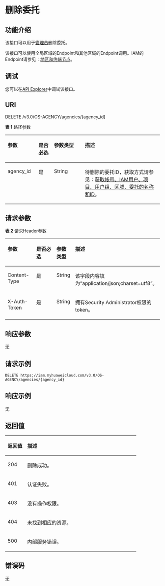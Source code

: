 # 删除委托<a name="iam_12_0005"></a>

## 功能介绍<a name="zh-cn_topic_0222594383_section629214845516"></a>

该接口可以用于[管理员](https://support.huaweicloud.com/usermanual-iam/iam_01_0001.html)删除委托。

该接口可以使用全局区域的Endpoint和其他区域的Endpoint调用。IAM的Endpoint请参见：[地区和终端节点](https://developer.huaweicloud.com/endpoint?IAM)。

## 调试<a name="section426452013610"></a>

您可以在[API Explorer](https://apiexplorer.developer.huaweicloud.com/apiexplorer/doc?product=IAM&api=DeleteAgency)中调试该接口。

## URI<a name="zh-cn_topic_0222594383_section16292174895510"></a>

DELETE /v3.0/OS-AGENCY/agencies/\{agency\_id\}

**表 1**  路径参数

<a name="zh-cn_topic_0222594383_table172951488555"></a>
<table><thead align="left"><tr id="zh-cn_topic_0222594383_row129344895511"><th class="cellrowborder" valign="top" width="20%" id="mcps1.2.5.1.1"><p id="zh-cn_topic_0222594383_p229544865511"><a name="zh-cn_topic_0222594383_p229544865511"></a><a name="zh-cn_topic_0222594383_p229544865511"></a>参数</p>
</th>
<th class="cellrowborder" valign="top" width="10%" id="mcps1.2.5.1.2"><p id="zh-cn_topic_0222594383_p12951448135510"><a name="zh-cn_topic_0222594383_p12951448135510"></a><a name="zh-cn_topic_0222594383_p12951448135510"></a>是否必选</p>
</th>
<th class="cellrowborder" valign="top" width="20%" id="mcps1.2.5.1.3"><p id="zh-cn_topic_0222594383_p02954483552"><a name="zh-cn_topic_0222594383_p02954483552"></a><a name="zh-cn_topic_0222594383_p02954483552"></a>参数类型</p>
</th>
<th class="cellrowborder" valign="top" width="50%" id="mcps1.2.5.1.4"><p id="zh-cn_topic_0222594383_p10296948205512"><a name="zh-cn_topic_0222594383_p10296948205512"></a><a name="zh-cn_topic_0222594383_p10296948205512"></a>描述</p>
</th>
</tr>
</thead>
<tbody><tr id="zh-cn_topic_0222594383_row22931748125514"><td class="cellrowborder" valign="top" width="20%" headers="mcps1.2.5.1.1 "><p id="zh-cn_topic_0222594383_p229654814551"><a name="zh-cn_topic_0222594383_p229654814551"></a><a name="zh-cn_topic_0222594383_p229654814551"></a>agency_id</p>
</td>
<td class="cellrowborder" valign="top" width="10%" headers="mcps1.2.5.1.2 "><p id="zh-cn_topic_0222594383_p22968482559"><a name="zh-cn_topic_0222594383_p22968482559"></a><a name="zh-cn_topic_0222594383_p22968482559"></a>是</p>
</td>
<td class="cellrowborder" valign="top" width="20%" headers="mcps1.2.5.1.3 "><p id="zh-cn_topic_0222594383_p1029624835511"><a name="zh-cn_topic_0222594383_p1029624835511"></a><a name="zh-cn_topic_0222594383_p1029624835511"></a>String</p>
</td>
<td class="cellrowborder" valign="top" width="50%" headers="mcps1.2.5.1.4 "><p id="zh-cn_topic_0222594383_p4297248155512"><a name="zh-cn_topic_0222594383_p4297248155512"></a><a name="zh-cn_topic_0222594383_p4297248155512"></a>待删除的委托ID，获取方式请参见：<a href="获取帐号-IAM用户-项目-用户组-区域-委托的名称和ID.md">获取帐号、IAM用户、项目、用户组、区域、委托的名称和ID</a>。</p>
</td>
</tr>
</tbody>
</table>

## 请求参数<a name="zh-cn_topic_0222594383_section52971448195515"></a>

**表 2**  请求Header参数

<a name="zh-cn_topic_0222594383_HeaderParameter"></a>
<table><thead align="left"><tr id="zh-cn_topic_0222594383_row729712481556"><th class="cellrowborder" valign="top" width="20%" id="mcps1.2.5.1.1"><p id="zh-cn_topic_0222594383_p18298164813552"><a name="zh-cn_topic_0222594383_p18298164813552"></a><a name="zh-cn_topic_0222594383_p18298164813552"></a>参数</p>
</th>
<th class="cellrowborder" valign="top" width="20%" id="mcps1.2.5.1.2"><p id="zh-cn_topic_0222594383_p2298174811550"><a name="zh-cn_topic_0222594383_p2298174811550"></a><a name="zh-cn_topic_0222594383_p2298174811550"></a>是否必选</p>
</th>
<th class="cellrowborder" valign="top" width="10%" id="mcps1.2.5.1.3"><p id="zh-cn_topic_0222594383_p102998482556"><a name="zh-cn_topic_0222594383_p102998482556"></a><a name="zh-cn_topic_0222594383_p102998482556"></a>参数类型</p>
</th>
<th class="cellrowborder" valign="top" width="50%" id="mcps1.2.5.1.4"><p id="zh-cn_topic_0222594383_p1229954815511"><a name="zh-cn_topic_0222594383_p1229954815511"></a><a name="zh-cn_topic_0222594383_p1229954815511"></a>描述</p>
</th>
</tr>
</thead>
<tbody><tr id="zh-cn_topic_0222594383_row329854816557"><td class="cellrowborder" valign="top" width="20%" headers="mcps1.2.5.1.1 "><p id="zh-cn_topic_0222594383_p17299148145514"><a name="zh-cn_topic_0222594383_p17299148145514"></a><a name="zh-cn_topic_0222594383_p17299148145514"></a>Content-Type</p>
</td>
<td class="cellrowborder" valign="top" width="20%" headers="mcps1.2.5.1.2 "><p id="zh-cn_topic_0222594383_p152991486558"><a name="zh-cn_topic_0222594383_p152991486558"></a><a name="zh-cn_topic_0222594383_p152991486558"></a>是</p>
</td>
<td class="cellrowborder" valign="top" width="10%" headers="mcps1.2.5.1.3 "><p id="zh-cn_topic_0222594383_p12993485556"><a name="zh-cn_topic_0222594383_p12993485556"></a><a name="zh-cn_topic_0222594383_p12993485556"></a>String</p>
</td>
<td class="cellrowborder" valign="top" width="50%" headers="mcps1.2.5.1.4 "><p id="zh-cn_topic_0222594383_p8300248105510"><a name="zh-cn_topic_0222594383_p8300248105510"></a><a name="zh-cn_topic_0222594383_p8300248105510"></a>该字段内容填为“application/json;charset=utf8”。</p>
</td>
</tr>
<tr id="zh-cn_topic_0222594383_row10298204815512"><td class="cellrowborder" valign="top" width="20%" headers="mcps1.2.5.1.1 "><p id="zh-cn_topic_0222594383_p83002048135516"><a name="zh-cn_topic_0222594383_p83002048135516"></a><a name="zh-cn_topic_0222594383_p83002048135516"></a>X-Auth-Token</p>
</td>
<td class="cellrowborder" valign="top" width="20%" headers="mcps1.2.5.1.2 "><p id="zh-cn_topic_0222594383_p83001448125519"><a name="zh-cn_topic_0222594383_p83001448125519"></a><a name="zh-cn_topic_0222594383_p83001448125519"></a>是</p>
</td>
<td class="cellrowborder" valign="top" width="10%" headers="mcps1.2.5.1.3 "><p id="zh-cn_topic_0222594383_p1930054814556"><a name="zh-cn_topic_0222594383_p1930054814556"></a><a name="zh-cn_topic_0222594383_p1930054814556"></a>String</p>
</td>
<td class="cellrowborder" valign="top" width="50%" headers="mcps1.2.5.1.4 "><p id="zh-cn_topic_0222594383_p2301144812553"><a name="zh-cn_topic_0222594383_p2301144812553"></a><a name="zh-cn_topic_0222594383_p2301144812553"></a>拥有Security Administrator权限的token。</p>
</td>
</tr>
</tbody>
</table>

## 响应参数<a name="zh-cn_topic_0222594383_section330154819559"></a>

无

## 请求示例<a name="zh-cn_topic_0222594383_section17301124816552"></a>

```
DELETE https://iam.myhuaweicloud.com/v3.0/OS-AGENCY/agencies/{agency_id}
```

## 响应示例<a name="zh-cn_topic_0222594383_section173031648185510"></a>

无

## 返回值<a name="zh-cn_topic_0222594383_section23031948185513"></a>

<a name="zh-cn_topic_0222594383_table1482"></a>
<table><thead align="left"><tr id="zh-cn_topic_0222594383_row230413483550"><th class="cellrowborder" valign="top" width="15%" id="mcps1.1.3.1.1"><p id="zh-cn_topic_0222594383_p173041348135515"><a name="zh-cn_topic_0222594383_p173041348135515"></a><a name="zh-cn_topic_0222594383_p173041348135515"></a>返回值</p>
</th>
<th class="cellrowborder" valign="top" width="85%" id="mcps1.1.3.1.2"><p id="zh-cn_topic_0222594383_p13305648205515"><a name="zh-cn_topic_0222594383_p13305648205515"></a><a name="zh-cn_topic_0222594383_p13305648205515"></a>描述</p>
</th>
</tr>
</thead>
<tbody><tr id="zh-cn_topic_0222594383_row203043489558"><td class="cellrowborder" valign="top" width="15%" headers="mcps1.1.3.1.1 "><p id="zh-cn_topic_0222594383_p1430510483551"><a name="zh-cn_topic_0222594383_p1430510483551"></a><a name="zh-cn_topic_0222594383_p1430510483551"></a>204</p>
</td>
<td class="cellrowborder" valign="top" width="85%" headers="mcps1.1.3.1.2 "><p id="zh-cn_topic_0222594383_p33052048135513"><a name="zh-cn_topic_0222594383_p33052048135513"></a><a name="zh-cn_topic_0222594383_p33052048135513"></a>删除成功。</p>
</td>
</tr>
<tr id="zh-cn_topic_0222594383_row17304748195520"><td class="cellrowborder" valign="top" width="15%" headers="mcps1.1.3.1.1 "><p id="zh-cn_topic_0222594383_p1830564885513"><a name="zh-cn_topic_0222594383_p1830564885513"></a><a name="zh-cn_topic_0222594383_p1830564885513"></a>401</p>
</td>
<td class="cellrowborder" valign="top" width="85%" headers="mcps1.1.3.1.2 "><p id="zh-cn_topic_0222594383_p133061148195514"><a name="zh-cn_topic_0222594383_p133061148195514"></a><a name="zh-cn_topic_0222594383_p133061148195514"></a>认证失败。</p>
</td>
</tr>
<tr id="zh-cn_topic_0222594383_row1630420480553"><td class="cellrowborder" valign="top" width="15%" headers="mcps1.1.3.1.1 "><p id="zh-cn_topic_0222594383_p1330664812557"><a name="zh-cn_topic_0222594383_p1330664812557"></a><a name="zh-cn_topic_0222594383_p1330664812557"></a>403</p>
</td>
<td class="cellrowborder" valign="top" width="85%" headers="mcps1.1.3.1.2 "><p id="zh-cn_topic_0222594383_p230644814557"><a name="zh-cn_topic_0222594383_p230644814557"></a><a name="zh-cn_topic_0222594383_p230644814557"></a>没有操作权限。</p>
</td>
</tr>
<tr id="zh-cn_topic_0222594383_row15304448175511"><td class="cellrowborder" valign="top" width="15%" headers="mcps1.1.3.1.1 "><p id="zh-cn_topic_0222594383_p19307548205520"><a name="zh-cn_topic_0222594383_p19307548205520"></a><a name="zh-cn_topic_0222594383_p19307548205520"></a>404</p>
</td>
<td class="cellrowborder" valign="top" width="85%" headers="mcps1.1.3.1.2 "><p id="zh-cn_topic_0222594383_p7307124815550"><a name="zh-cn_topic_0222594383_p7307124815550"></a><a name="zh-cn_topic_0222594383_p7307124815550"></a>未找到相应的资源。</p>
</td>
</tr>
<tr id="zh-cn_topic_0222594383_row10304948165516"><td class="cellrowborder" valign="top" width="15%" headers="mcps1.1.3.1.1 "><p id="zh-cn_topic_0222594383_p1030820487554"><a name="zh-cn_topic_0222594383_p1030820487554"></a><a name="zh-cn_topic_0222594383_p1030820487554"></a>500</p>
</td>
<td class="cellrowborder" valign="top" width="85%" headers="mcps1.1.3.1.2 "><p id="zh-cn_topic_0222594383_p4308124817552"><a name="zh-cn_topic_0222594383_p4308124817552"></a><a name="zh-cn_topic_0222594383_p4308124817552"></a>内部服务错误。</p>
</td>
</tr>
</tbody>
</table>

## 错误码<a name="zh-cn_topic_0222594383_section14308104811550"></a>

无

